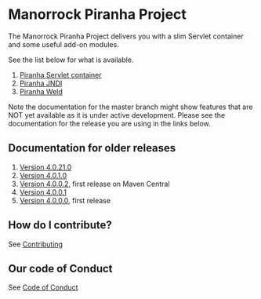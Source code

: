 
# Manorrock Piranha Project

The Manorrock Piranha Project delivers you with a slim Servlet container and some
useful add-on modules.

See the list below for what is available.

1. [Piranha Servlet container](piranha/README.md)
2. [Piranha JNDI](piranha-jndi/README.md)
3. [Piranha Weld](piranha-weld/README.md)

Note the documentation for the master branch might show features that are NOT 
yet available as it is under active development. Please see the documentation
for the release you are using in the links below.

## Documentation for older releases

1. [Version 4.0.21.0](https://github.com/manorrock/piranha/tree/v4.0.2.0)
2. [Version 4.0.1.0](https://github.com/manorrock/piranha/tree/v4.0.1.0)
3. [Version 4.0.0.2](https://github.com/manorrock/piranha/tree/v4.0.0.2), first release on Maven Central
4. [Version 4.0.0.1](https://github.com/manorrock/piranha/tree/v4.0.0.1)
5. [Version 4.0.0.0](https://github.com/manorrock/piranha/tree/v4.0.0.0), first release

## How do I contribute?

See [Contributing](CONTRIBUTING.md)

## Our code of Conduct

See [Code of Conduct](CODE_OF_CONDUCT.md)

